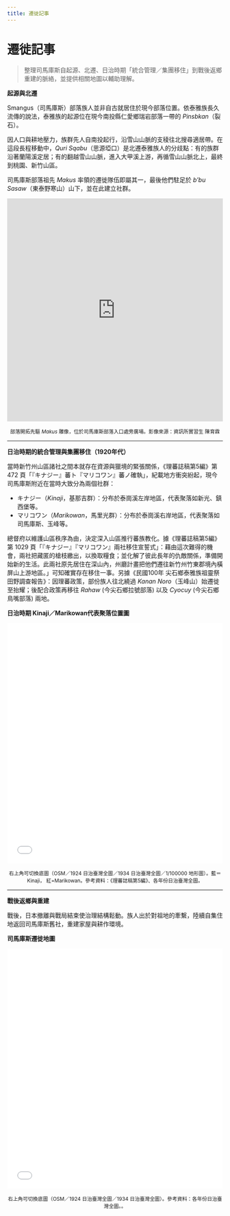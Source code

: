 ```yaml
---
title: 遷徙記事
---
```


# 遷徙記事

> 整理司馬庫斯自起源、北遷、日治時期「統合管理／集團移住」到戰後返鄉重建的脈絡，並提供相關地圖以輔助理解。

**起源與北遷**

Smangus（司馬庫斯）部落族人並非自古就居住於現今部落位置。依泰雅族長久流傳的說法，泰雅族的起源位在現今南投縣仁愛鄉瑞岩部落一帶的 *Pinsbkan*（裂石）。

因人口與耕地壓力，族群先人自南投起行，沿雪山山脈的支稜往北搜尋適居帶。在這段長程移動中，*Quri Sqabu*（思源埡口）是北遷泰雅族人的分歧點：有的族群沿著蘭陽溪定居；有的翻越雪山山脈，進入大甲溪上游，再循雪山山脈北上，最終到桃園、新竹山區。

司馬庫斯部落祖先 *Makus* 率領的遷徙隊伍即屬其一，最後他們駐足於 *b’bu Sasaw*（東泰野寒山）山下，並在此建立社群。

<div align="center">

<iframe src="https://lumalabs.ai/embed/7a67743a-af96-4f13-9644-fa11fbd3bbab?mode=sparkles&background=%23ffffff&color=%23000000&showTitle=true&loadBg=true&logoPosition=bottom-left&infoPosition=bottom-right&cinematicVideo=undefined&showMenu=false"
        width="100%" height="520" style="border:0;" title="部落開拓先驅 Makus 雕像"></iframe>

<sub>部落開拓先驅 *Makus* 雕像，位於司馬庫斯部落入口處旁廣場。影像來源：資訊所實習生 陳育霖</sub>

</div>

---

**日治時期的統合管理與集團移住（1920年代）**

當時新竹州山區諸社之間本就存在資源與獵境的緊張關係，《理蕃誌稿第5編》第 472 頁「『キナジー』蕃ト『マリコワン』蕃ノ確執」，紀載地方衝突紛起，現今司馬庫斯附近在當時大致分為兩個社群：
- キナジー（*Kinaji*，基那吉群）：分布於泰崗溪左岸地區，代表聚落如新光、鎮西堡等。
- マリコワン（*Marikowan*，馬里光群）：分布於泰崗溪右岸地區，代表聚落如司馬庫斯、玉峰等。

總督府以維護山區秩序為由，決定深入山區推行蕃族教化。據《理蕃誌稿第5編》第 1029 頁「『キナジー』『マリコワン』兩社移住宣誓式」：藉由這次難得的機會，兩社把藏匿的槍枝繳出，以換取糧食；並化解了彼此長年的仇敵關係，準備開始新的生活。此兩社原先居住在深山內，州廳計畫把他們遷往新竹州竹東郡境內橫屏山上游地區。」可知確實存在移住一事。另據《民國100年 尖石鄉泰雅族祖靈祭田野調查報告》：因理蕃政策，部份族人往北繞過 *Kanan Noro*（玉峰山）始遷徙至抬耀；後配合政策再移往 *Rahaw* (今尖石鄉拉號部落) 以及 *Cyocuy* (今尖石鄉鳥嘴部落) 兩地。

**日治時期 Kinaji／Marikowan代表聚落位置圖**

<div align="center">

<iframe
  src="_static/maps/kinaji_marikowan_points_userlist_v2.html"
  width="100%" height="560" style="border:0;" loading="lazy"
  title="基那吉／馬里光 代表蕃社位置圖（OSM／1924／1934 底圖切換）">
</iframe>

<sub>右上角可切換底圖（OSM／1924 日治臺灣全圖／1934 日治臺灣全圖／1/100000 地形圖）。藍＝Kinaji， 紅=Marikowan。參考資料：《理蕃誌稿第5編》、各年份日治臺灣全圖。</sub>

</div>

---

**戰後返鄉與重建**

戰後，日本撤離與戰局結束使治理結構鬆動。族人出於對祖地的牽繫，陸續自集住地返回司馬庫斯舊社，重建家屋與耕作環境。

**司馬庫斯遷徙地圖**

<div align="center">

<iframe
  src="_static/maps/smangus_points_grouped_B100000_fixTR_v3.html"
  width="100%" height="560" style="border:0;" loading="lazy"
  title="司馬庫斯遷徙地圖（含 1924 底圖）">
</iframe>


<sub>右上角可切換底圖（OSM／1924 日治臺灣全圖／1934 日治臺灣全圖）。參考資料：各年份日治臺灣全圖。。

</div>
